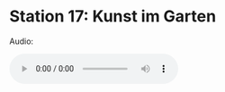 
# Station 17: Kunst im Garten

Audio: 

<audio controls>
  <source src="https://github.com/kipppunkte/kipppunkte/raw/gh-pages/assets/ytmp3free.cc_keke-ladies-prod-fvlcrvm-youtubemp3free.org.mp3" type="audio/mpeg">
  Your browser does not support the audio tag.
</audio>

